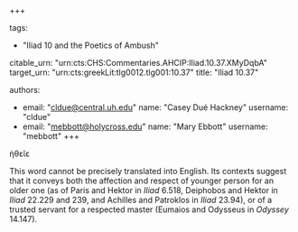 +++

tags:
- "Iliad 10 and the Poetics of Ambush"

citable_urn: "urn:cts:CHS:Commentaries.AHCIP:Iliad.10.37.XMyDqbA"
target_urn: "urn:cts:greekLit:tlg0012.tlg001:10.37"
title: "Iliad 10.37"

authors:
- email: "cldue@central.uh.edu"
  name: "Casey Dué Hackney"
  username: "cldue"
- email: "mebbott@holycross.edu"
  name: "Mary Ebbott"
  username: "mebbott"
+++

<p>ἠθεῖε  </p><p>This word cannot be precisely translated into English. Its contexts suggest that it conveys both the affection and respect of younger person for an older one (as of Paris and Hektor in <em>Iliad</em> 6.518, Deiphobos and Hektor in <em>Iliad</em> 22.229 and 239, and Achilles and Patroklos in <em>Iliad</em> 23.94), or of a trusted servant for a respected master (Eumaios and Odysseus in <em>Odyssey</em> 14.147). </p>